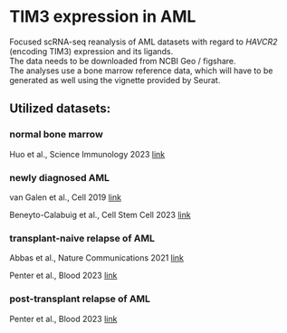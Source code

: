 # TIM3 expression in AML

Focused scRNA-seq reanalysis of AML datasets with regard to *HAVCR2* (encoding TIM3) expression and its ligands.<br>
The data needs to be downloaded from NCBI Geo / figshare.<br>
The analyses use a bone marrow reference data, which will have to be generated as well using the vignette provided by Seurat. 

## Utilized datasets:

### normal bone marrow 

Huo et al., Science Immunology 2023 [link](https://doi.org/10.1126/sciimmunol.abn6429)

### newly diagnosed AML

van Galen et al., Cell 2019 [link](https://doi.org/10.1016/j.cell.2019.01.031)

Beneyto-Calabuig et al., Cell Stem Cell 2023 [link](https://doi.org/10.1016/j.stem.2023.04.001)

### transplant-naive relapse of AML 

Abbas et al., Nature Communications 2021 [link](https://doi.org/10.1038/s41467-021-26282-z)

Penter et al., Blood 2023 [link](https://doi.org/10.1182/blood.2022018246)

### post-transplant relapse of AML

Penter et al., Blood 2023 [link](https://doi.org/10.1182/blood.2022018246)



